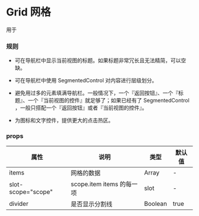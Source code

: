 # Grid 网格

用于

### 规则

- 可在导航栏中显示当前视图的标题。如果标题非常冗长且无法精简，可以空缺。

- 可在导航栏中使用 SegmentedControl 对内容进行层级划分。

- 避免用过多的元素填满导航栏。一般情况下，一个『返回按钮』、一个『标题』、一个『当前视图的控件』就足够了；如果已经有了 SegmentedControl ，一般只搭配一个『返回按钮』或者『当前视图的控件』。

- 为图标和文字控件，提供更大的点击热区。

### props

| 属性               | 说明                      | 类型    | 默认值 |
| ------------------ | ------------------------- | ------- | ------ |
| items              | 网格的数据                | Array   | -      |
| slot-scope="scope" | scope.item items 的每一项 | slot    | -      |
| divider            | 是否显示分割线            | Boolean | true   |

